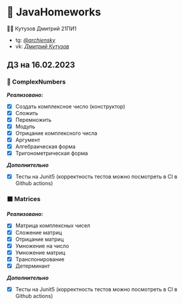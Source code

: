 # 📔 JavaHomeworks
👨‍🎓 Кутузов Дмитрий 21ПИ1
* tg: *[@archiensky](https://archiensky.t.me)*
* vk: *[Дмитрий Кутузов](https://vk.com/archietotsamblu)*

## ДЗ на 16.02.2023
### 🧮 ComplexNumbers
***Реализовано:***
 - [X] Создать комплексное число (конструктор)
 - [X] Сложить
 - [X] Перемножить
 - [X] Модуль
 - [X] Отрицание комплексного числа
 - [X] Аргумент
 - [X] Алгебраическая форма
 - [X] Тригонометрическая форма

***Дополнительно***
 - [X] Тесты на Junit5 (корректность тестов можно посмотреть в CI в Github actions)

### ⬛ Matrices
***Реализовано:***
 - [X] Матрица комплексных чисел
 - [X] Сложение матриц
 - [X] Отрицание матриц
 - [X] Умножение на число
 - [X] Умножение матриц
 - [X] Транспонирование
 - [X] Детерминант

***Дополнительно***
- [X] Тесты на Junit5 (корректность тестов можно посмотреть в CI в Github actions)
